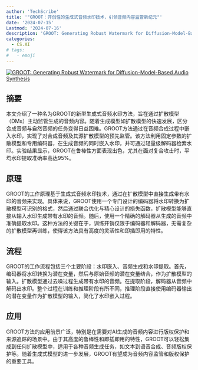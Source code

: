 ```yaml
---
author: 'TechScribe'
title: '"GROOT：开创性的生成式音频水印技术，引领音频内容监管新纪元"'
date: '2024-07-15'
Lastmod: '2024-07-16'
description: 'GROOT: Generating Robust Watermark for Diffusion-Model-Based Audio Synthesis'
categories:
  - CS.AI
# tags:
#   - emoji
---
```


[![GROOT: Generating Robust Watermark for Diffusion-Model-Based Audio Synthesis](https://arxiv-research-1301205113.cos.ap-guangzhou.myqcloud.com/images/2407.10471v1.pdf_0.jpg)](https://arxiv.org/abs/2407.10471v1)

## 摘要

本文介绍了一种名为GROOT的新型生成式音频水印方法，旨在通过扩散模型（DMs）主动监管生成的音频内容。随着生成模型如扩散模型的快速发展，区分合成音频与自然音频的任务变得日益困难。GROOT方法通过在音频合成过程中嵌入水印，实现了对合成音频及其源扩散模型的预先监管。该方法利用固定参数的扩散模型和专用编码器，在生成音频的同时嵌入水印，并可通过轻量级解码器检索水印。实验结果显示，GROOT在鲁棒性方面表现出色，尤其在面对复合攻击时，平均水印提取准确率高达95%。<!--more-->

## 原理

GROOT的工作原理基于生成式音频水印技术，通过在扩散模型中直接生成带有水印的音频来实现。具体来说，GROOT使用一个专门设计的编码器将水印转换为扩散模型可识别的格式，然后通过联合优化与精心设计的损失函数，扩散模型能够直接从输入水印生成带有水印的音频。随后，使用一个精确的解码器从生成的音频中准确提取水印。这种方法的关键在于，训练开销仅限于编码器和解码器，无需复杂的扩散模型再训练，使得该方法具有高度的灵活性和即插即用的特性。

## 流程

GROOT的工作流程包括三个主要阶段：水印嵌入、音频生成和水印提取。首先，编码器将水印转换为潜在变量，然后与原始音频的潜在变量结合，作为扩散模型的输入。扩散模型通过去噪过程生成带有水印的音频。在提取阶段，解码器从音频中解码出水印。整个过程在训练和推理阶段有所不同，推理阶段直接使用编码器输出的潜在变量作为扩散模型的输入，简化了水印嵌入过程。

## 应用

GROOT方法的应用前景广泛，特别是在需要对AI生成的音频内容进行版权保护和来源追踪的场景中。由于其高度的鲁棒性和即插即用的特性，GROOT可以轻松集成到任何扩散模型中，适用于各种音频生成任务，如文本到语音合成、音频版权保护等。随着生成式模型的进一步发展，GROOT有望成为音频内容监管和版权保护的重要工具。